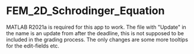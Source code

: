 # FEM_2D_Schrodinger_Equation
MATLAB R2021a is required for this app to work.
The file with "Update" in the name is an update from after the deadline, this is not supposed to be included in the grading process. The only changes are some more tooltips for the edit-fields etc.
